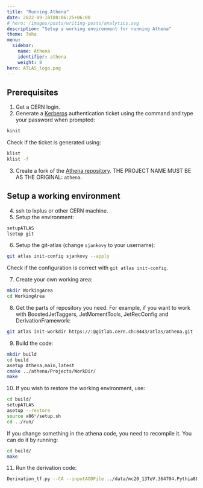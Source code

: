 ```yaml
---
title: "Running Athena"
date: 2022-09-18T08:06:25+06:00
# hero: /images/posts/writing-posts/analytics.svg
description: "Setup a working environment for running Athena"
theme: Toha
menu:
  sidebar:
    name: Athena
    identifier: athena
    weight: 8
hero: ATLAS_logo.png
---
```


## Prerequisites
1. Get a CERN login.
2. Generate a [Kerberos](https://linux.web.cern.ch/docs/kerberos-access/) authentication ticket using the command and type your password when prompted: 
```bash
kinit
```
Check if the ticket is generated using:
```bash
klist
klist -f
```
3. Create a fork of the [Athena repository](https://gitlab.cern.ch/atlas/athena). THE PROJECT NAME MUST BE AS THE ORIGINAL: `athena`.

## Setup a working environment
4. ssh to lxplus or other CERN machine.
5. Setup the environment:
```bash
setupATLAS 
lsetup git
```
6. Setup the git-atlas (change `sjankovy` to your username):
```bash
git atlas init-config sjankovy --apply
```
Check if the configuration is correct with `git atlas init-config`.

7. Create your own working area:
```bash
mkdir WorkingArea
cd WorkingArea
```

8. Get the parts of repository you need. For example, if you want to work with BoostedJetTaggers, JetMomentTools, JetRecConfig and DerivationFramework:
```bash
git atlas init-workdir https://:@gitlab.cern.ch:8443/atlas/athena.git -p BoostedJetTaggers  JetMomentTools  JetRecConfig DerivationFrameworkPhys DerivationFrameworkJetEtMiss
```

9. Build the code:
```bash
mkdir build
cd build
asetup Athena,main,latest
cmake ../athena/Projects/WorkDir/
make
```

10. If you wish to restore the working environment, use:
```bash
cd build/
setupATLAS
asetup --restore
source x86*/setup.sh
cd ../run/
```
If you change something in the athena code, you need to recompile it. You can do it by running:
```bash
cd build/
make
```

11. Run the derivation code:
```bash
Derivation_tf.py --CA --inputAODFile ../data/mc20_13TeV.364704.Pythia8EvtGen_A14NNPDF23LO_jetjet_JZ4WithSW.recon.AOD.e7142_s3681_r13144.AOD.27464218._000535.pool.root.1 --outputDAODFile output.pool.root --formats JETM2 --maxEvents 10
```
